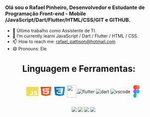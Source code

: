 ###  Olá sou o Rafael Pinheiro,  Desenvolvedor e Estudante de Programação Front-end - Mobile /JavaScript/Dart/Flutter/HTML/CSS/GIT e GITHUB.

- 🔭  Último trabalho como Assistente de TI.
- 🌱 I’m currently learni JavaScript / Dart / Flutter / HTML / CSS.
- 📫 How to reach me:  rafael_pattison@hotmail.com 
- 😄 Pronouns:  Ele
   <h1 align="center"> Linguagem e Ferramentas:&nbsp;&nbsp;&nbsp;&nbsp;&nbsp;&nbsp;&nbsp;&nbsp;
<div align="center" style="display: inline_block"><br>
   <img align="center" alt="Rafa-Js" height="30" width="40" src="https://raw.githubusercontent.com/devicons/devicon/master/icons/javascript/javascript-plain.svg">
  <img align="center" alt="Rafa-HTML" height="30" width="40" src="https://raw.githubusercontent.com/devicons/devicon/master/icons/html5/html5-original.svg">
  <img align="center" alt="Rafa-CSS" height="30" width="40" src="https://raw.githubusercontent.com/devicons/devicon/master/icons/css3/css3-original.svg">
   <a href="https://git-scm.com/" target="_blank"> <img align="center" src="https://img.icons8.com/color/48/000000/git.png" width="30" height="40"/> </a>
   <img align="center" src="https://cdn.jsdelivr.net/gh/devicons/devicon/icons/flutter/flutter-original.svg" alt="flutter" width="30" height="40"/>
   <img align="center" src="https://cdn.jsdelivr.net/gh/devicons/devicon/icons/dart/dart-original.svg" alt="dart" width="30" height="40"/>
   <img align="center" src="https://cdn.jsdelivr.net/gh/devicons/devicon/icons/vscode/vscode-original.svg" alt="vscode" width="30" height="40"/>
   <img align="center" src="https://raw.githubusercontent.com/devicons/devicon/master/icons/figma/figma-original.svg" alt="javascript" width="30" height="40"/>
   
</div>      

##

<div align="center" style="display: inline_block"> 
   
  <a href="https://www.instagram.com/_rafa.el_lira_/" target="_blank"><img src="https://img.shields.io/badge/-Instagram-%23E4405F?style=for-the-badge&logo=instagram&logoColor=white" target="_blank"></a>
 <a href="https://discord.gg/USp4pAgTF4" target="_blank"><img src="https://img.shields.io/badge/Discord-7289DA?style=for-the-badge&logo=discord&logoColor=white" target="_blank"></a> 
  <a href = "mailto:rafael_pattison@hotmail.com"><img src="https://img.shields.io/badge/-Gmail-%23333?style=for-the-badge&logo=gmail&logoColor=white" target="_blank"></a>
  <a href="https://www.linkedin.com/in/rafael-lira-b4529b62/" target="_blank"><img src="https://img.shields.io/badge/-LinkedIn-%230077B5?style=for-the-badge&logo=linkedin&logoColor=white" target="_blank"></a> 
  
</div>
